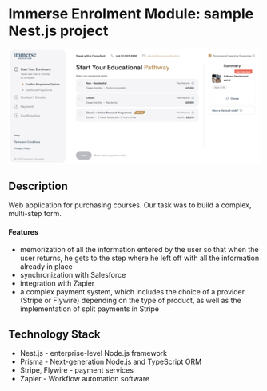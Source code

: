 # Immerse Enrolment Module: sample Nest.js project

![Immerse](image-1.png)

## Description

Web application for purchasing courses. Our task was to build a complex, multi-step form.

#### Features
  - memorization of all the information entered by the user so that when the user returns, he gets to the step where he left off with all the information already in place
  - synchronization with Salesforce
  - integration with Zapier
  - a complex payment system, which includes the choice of a provider (Stripe or Flywire) depending on the type of product, as well as the implementation of split payments in Stripe

## Technology Stack

 - Nest.js - enterprise-level Node.js framework
 - Prisma - Next-generation Node.js and TypeScript ORM
 - Stripe, Flywire - payment services
 - Zapier - Workflow automation software
